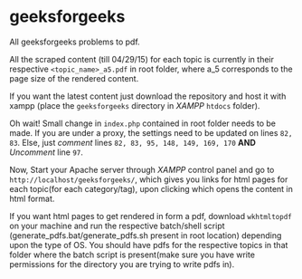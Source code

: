 # geeksforgeeks

All geeksforgeeks problems to pdf.

All the scraped content (till 04/29/15) for each topic is currently in their respective `<topic_name>_a5.pdf` in root folder, where a_5 corresponds to the page size of the rendered content.

If you want the latest content just download the repository and host it with xampp (place the `geeksforgeeks` directory in *XAMPP* `htdocs` folder).

Oh wait! Small change in `index.php` contained in root folder needs to be made. If you are under a proxy, the settings need to be updated on lines `82, 83`. Else, just *comment* lines `82, 83, 95, 148, 149, 169, 170` **AND** *Uncomment* line `97`.

Now, Start your Apache server through *XAMPP* control panel and go to `http://localhost/geeksforgeeks/`,  which gives you links for html pages for each topic(for each category/tag), upon clicking which opens the content in html format.

If you want html pages to get rendered in form a pdf, download `wkhtmltopdf` on your machine and run the respective batch/shell script (generate_pdfs.bat/generate_pdfs.sh present in root location) depending upon the type of OS. You should have pdfs for the respective topics in that folder where the batch script is present(make sure you have write permissions for the directory you are trying to write pdfs in).
